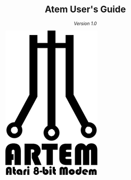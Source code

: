 <h1 style="text-align: center;">Atem User's Guide</h1>

*<p style="text-align: center;">Version 1.0</p>*

![ARTEM_LOGO](images/artem-logo.png)


